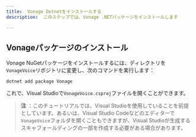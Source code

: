 ```yaml
---
title:  Vonage Dotnetをインストールする
description:  このステップでは、Vonage .NETパッケージをインストールします

---
```


Vonageパッケージのインストール
------------------

Vonage NuGetパッケージをインストールするには、ディレクトリを`VonageVoice`リポジトリに変更し、次のコマンドを実行します：

```shell
dotnet add package Vonage
```

これで、Visual Studioで`VonageVoice.csproj`ファイルを開くことができます。

> **注** ：このチュートリアルでは、Visual Studioを使用していることを前提としています。あるいは、Visual Studio Codeなどのエディターで`VonageVoice`フォルダを開くこともできますが、Visual Studioが生成するスキャフォールディングの一部を作成する必要がある場合があります。

